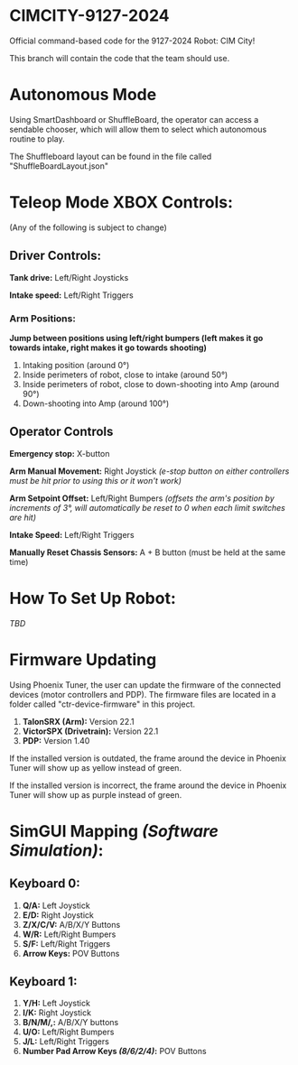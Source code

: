 # CIMCITY-9127-2024
Official command-based code for the 9127-2024 Robot: CIM City!

This branch will contain the code that the team should use.

# Autonomous Mode
Using SmartDashboard or ShuffleBoard, the operator can access a sendable chooser, which will allow them to select which autonomous routine to play.

The Shuffleboard layout can be found in the file called "ShuffleBoardLayout.json"

# **Teleop Mode XBOX Controls**:
(Any of the following is subject to change)

## **Driver Controls**:

**Tank drive:** Left/Right Joysticks

**Intake speed:** Left/Right Triggers

### Arm Positions:
**Jump between positions using left/right bumpers (left makes it go towards intake, right makes it go towards shooting)**

1. Intaking position (around 0°)
2. Inside perimeters of robot, close to intake (around 50°)
3. Inside perimeters of robot, close to down-shooting into Amp (around 90°)
4. Down-shooting into Amp (around 100°)

## Operator Controls
**Emergency stop:** X-button

**Arm Manual Movement:** Right Joystick *(e-stop button on either controllers must be hit prior to using this or it won't work)*

**Arm Setpoint Offset:** Left/Right Bumpers *(offsets the arm's position by increments of 3°, will automatically be reset to 0 when each limit switches are hit)*

**Intake Speed:** Left/Right Triggers

**Manually Reset Chassis Sensors:** A + B button (must be held at the same time)

# **How To Set Up Robot**:
*TBD*

# Firmware Updating
Using Phoenix Tuner, the user can update the firmware of the connected devices (motor controllers and PDP). The firmware files are located in a folder called "ctr-device-firmware" in this project.
1. **TalonSRX (Arm):** Version 22.1
2. **VictorSPX (Drivetrain):** Version 22.1
3. **PDP:** Version 1.40



If the installed version is outdated, the frame around the device in Phoenix Tuner will show up as yellow instead of green.

If the installed version is incorrect, the frame around the device in Phoenix Tuner will show up as purple instead of green.

# **SimGUI Mapping** *(Software Simulation)*:
## **Keyboard 0**:
1. **Q/A:** Left Joystick
2. **E/D:** Right Joystick
3. **Z/X/C/V:** A/B/X/Y Buttons
4. **W/R:** Left/Right Bumpers
5. **S/F:** Left/Right Triggers
6. **Arrow Keys:** POV Buttons

## **Keyboard 1**:
1. **Y/H:** Left Joystick
2. **I/K:** Right Joystick
3. **B/N/M/,:** A/B/X/Y buttons
4. **U/O:** Left/Right Bumpers
5. **J/L:** Left/Right Triggers
6. **Number Pad Arrow Keys *(8/6/2/4)*:** POV Buttons
